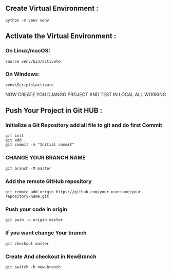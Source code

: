 ## Create Virtual Environment :
```
python -m venv venv
```

## Activate the Virtual Environment :
### On Linux/macOS:
```
source venv/bin/activate
```
### On Windows:
```
venv\Scripts\activate
```

NOW CREATE YOU DJANGO PROJECT AND TEST IN LOCAL ALL WORKING

## Push Your Project in Git HUB :

### Initialize a Git Repository add all file to git and do first Commit  
```
git init
git add .
git commit -m "Initial commit"
```
### CHANGE YOUR BRANCH NAME 
```
git branch -M master
```

### Add the remote GitHub repository
```
git remote add origin https://github.com/your-username/your-repository-name.git
```

### Push your code in origin 
```
git push -u origin master
```
### If you want change Your  branch
```
git checkout master
```

### Create And checkout in NewBranch
```
git switch -b new-branch
```

